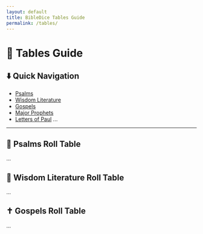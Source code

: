 ```yaml
---
layout: default
title: BibleDice Tables Guide
permalink: /tables/
---
```


# 🎲 Tables Guide

## ⬇️ Quick Navigation
- [Psalms](#psalms-roll-table)
- [Wisdom Literature](#wisdom-roll-table)
- [Gospels](#gospels-roll-table)
- [Major Prophets](#major-prophets-roll-table)
- [Letters of Paul](#pauls-letters-roll-table)
...

---

## 📖 Psalms Roll Table
...

## 🧠 Wisdom Literature Roll Table
...

## ✝️ Gospels Roll Table
...
